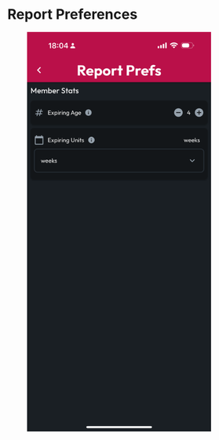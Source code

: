 # Report Preferences



<figure><img src="../../../.gitbook/assets/1.0.0-report-prefs.PNG" alt="" width="375"><figcaption></figcaption></figure>



